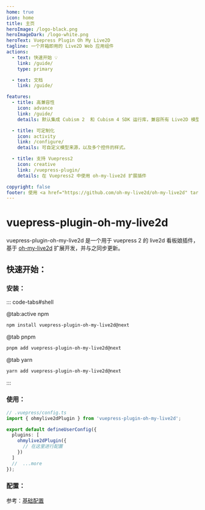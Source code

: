 ```yaml
---
home: true
icon: home
title: 主页
heroImage: /logo-black.png
heroImageDark: /logo-white.png
heroText: Vuepress Plugin Oh My Live2D
tagline: 一个开箱即用的 Live2D Web 应用组件
actions:
  - text: 快速开始 💡
    link: /guide/
    type: primary

  - text: 文档
    link: /guide/

features:
  - title: 高兼容性
    icon: advance
    link: /guide/
    details: 默认集成 Cubism 2  和 Cubism 4 SDK 运行库，兼容所有 Live2D 模型版本。

  - title: 可定制化
    icon: activity
    link: /configure/
    details: 可自定义模型来源，以及多个控件的样式。

  - title: 支持 Vuepress2
    icon: creative
    link: /vuepress-plugin/
    details: 在 Vuepress2 中使用 oh-my-live2d 扩展插件

copyright: false
footer: 使用 <a href="https://github.com/oh-my-live2d/oh-my-live2d" target="_blank">oh-my-live2d</a> MIT 协议, 版权所有 © 2023-present Loclink
---
```


# vuepress-plugin-oh-my-live2d

vuepress-plugin-oh-my-live2d 是一个用于 vuepress 2 的 live2d 看板娘插件，基于 [oh-my-live2d](https://github.com/oh-my-live2d/oh-my-live2d) 扩展开发，并与之同步更新。

## 快速开始：

### 安装：

::: code-tabs#shell

@tab:active npm

```bash
npm install vuepress-plugin-oh-my-live2d@next
```

@tab pnpm

```bash
pnpm add vuepress-plugin-oh-my-live2d@next
```

@tab yarn

```bash
yarn add vuepress-plugin-oh-my-live2d@next
```

:::

### 使用：

```ts
// .vuepress/config.ts
import { ohmylive2dPlugin } from 'vuepress-plugin-oh-my-live2d';

export default defineUserConfig({
  plugins: [
    ohmylive2dPlugin({
      // 在这里进行配置
    })
  ]
  //  ...more
});
```

### 配置：

参考：[基础配置](/configure/)
